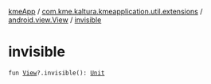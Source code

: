 [kmeApp](../../index.md) / [com.kme.kaltura.kmeapplication.util.extensions](../index.md) / [android.view.View](index.md) / [invisible](./invisible.md)

# invisible

`fun `[`View`](https://developer.android.com/reference/android/view/View.html)`?.invisible(): `[`Unit`](https://kotlinlang.org/api/latest/jvm/stdlib/kotlin/-unit/index.html)